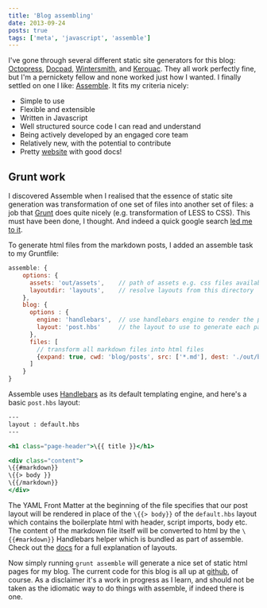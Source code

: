 ```yaml
---
title: 'Blog assembling'
date: 2013-09-24
posts: true
tags: ['meta', 'javascript', 'assemble']
---
```


I've gone through several different static site generators for this blog: <a href="http://octopress.org" target="_blank">Octopress</a>, <a href="http://docpad.org" target="_blank">Docpad</a>, <a href="http://wintersmith.io/">Wintersmith</a>, and <a href="https://github.com/jaredhanson/kerouac">Kerouac</a>. They all work perfectly fine, but I'm a pernickety fellow and none worked just how I wanted. I finally settled on one I like: <a href="http://assemble.io">Assemble</a>. It fits my criteria nicely:

- Simple to use
- Flexible and extensible
- Written in Javascript
- Well structured source code I can read and understand
- Being actively developed by an engaged core team
- Relatively new, with the potential to contribute
- Pretty <a href="http://assemble.io/docs/">website</a> with good docs!

## Grunt work

I discovered Assemble when I realised that the essence of static site generation was transformation of one set of files into another set of files: a job that <a href="http://gruntjs.com/" target="_blank">Grunt</a> does quite nicely (e.g. transformation of LESS to CSS). This must have been done, I thought. And indeed a quick google search <a href="http://stackoverflow.com/questions/16007694/is-there-a-standard-static-site-generator-for-grunt-js">led me to it</a>.

To generate html files from the markdown posts, I added an assemble task to my Gruntfile:

```javascript
assemble: {
	options: {
	  assets: 'out/assets',    // path of assets e.g. css files available as variable to templates
	  layoutdir: 'layouts',    // resolve layouts from this directory
	},
	blog: {
	  options : {
	    engine: 'handlebars',  // use handlebars engine to render the pages
	    layout: 'post.hbs'     // the layout to use to generate each page
	  },
	  files: [
	  	// transform all markdown files into html files
	    {expand: true, cwd: 'blog/posts', src: ['*.md'], dest: './out/blog', ext: '.html'},
	  ]
	}
}
```

Assemble uses <a href="http://handlebarsjs.com/">Handlebars</a> as its default templating engine, and here's a basic ``post.hbs`` layout:

```handlebars
---
layout : default.hbs
---

<h1 class="page-header">\{{ title }}</h1>

<div class="content">
\{{#markdown}}
\{{> body }}
\{{/markdown}}
</div>
```

The YAML Front Matter at the beginning of the file specifies that our post layout will be rendered in place of the `\{{> body}}` of the `default.hbs` layout which contains the boilerplate html with header, script imports, body etc. The content of the markdown file itself will be converted to html by the `\{{#markdown}}` Handlebars helper which is bundled as part of assemble. Check out the <a href="http://assemble.io/docs/Layouts.html" target="_blank">docs</a> for a full explanation of layouts.

Now simply running `grunt assemble` will generate a nice set of static html pages for my blog. The current code for this blog is all up at <a href="https://github.com/ascjones/devomato.com" target="_blank">github</a>, of course. As a disclaimer it's a work in progress as I learn, and should not be taken as the idiomatic way to do things with assemble, if indeed there is one.